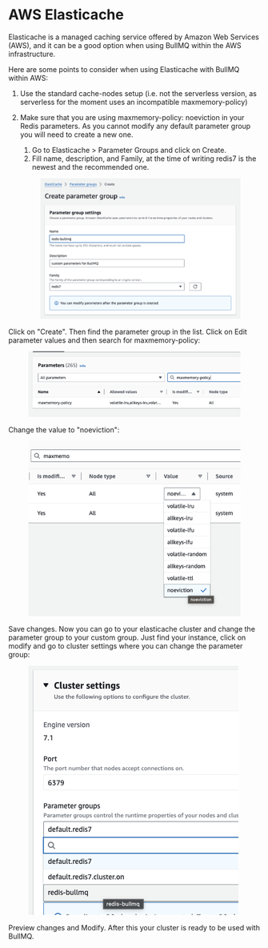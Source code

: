 # AWS Elasticache

Elasticache is a managed caching service offered by Amazon Web Services (AWS), and it can be a good option when using BullMQ within the AWS infrastructure.

Here are some points to consider when using Elasticache with BullMQ within AWS:

1. Use the standard cache-nodes setup (i.e. not the serverless version, as serverless for the moment uses an incompatible maxmemory-policy)
2.  Make sure that you are using maxmemory-policy: noeviction in your Redis parameters. As you cannot modify any default parameter group you will need to create a new one.

    1. Go to Elasticache > Parameter Groups and click on Create.
    2. Fill name, description, and Family, at the time of writing redis7 is the newest and the recommended one.

    <figure><img src="../../.gitbook/assets/image.png" alt=""><figcaption></figcaption></figure>

Click on "Create". Then find the parameter group in the list. Click on Edit parameter values and then search for maxmemory-policy:

<figure><img src="../../.gitbook/assets/image (1).png" alt=""><figcaption></figcaption></figure>

Change the value to "noeviction":

<figure><img src="../../.gitbook/assets/image (2).png" alt=""><figcaption></figcaption></figure>

Save changes. Now you can go to your elasticache cluster and change the parameter group to your custom group. Just find your instance, click on modify and go to cluster settings where you can change the parameter group:

<figure><img src="../../.gitbook/assets/image (3).png" alt=""><figcaption></figcaption></figure>

Preview changes and Modify. After this your cluster is ready to be used with BullMQ.

